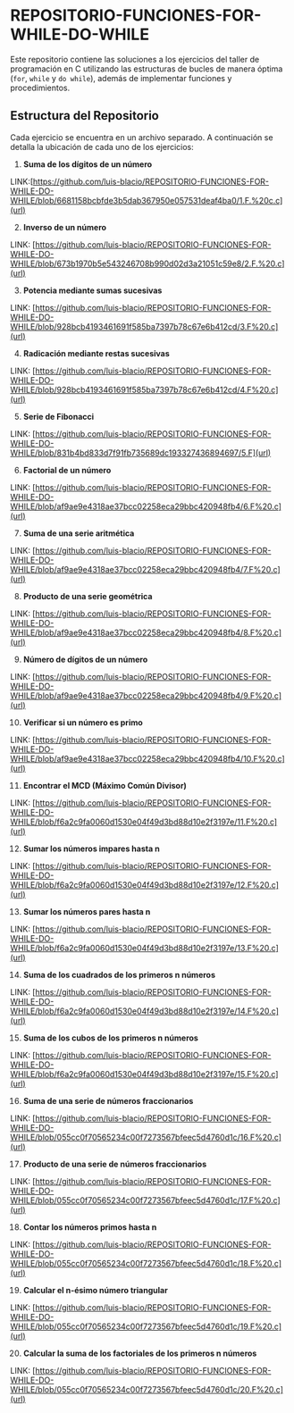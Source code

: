 # REPOSITORIO-FUNCIONES-FOR-WHILE-DO-WHILE
Este repositorio contiene las soluciones a los ejercicios del taller de programación en C utilizando las estructuras de bucles de manera óptima (`for`, `while` y `do while`), además de implementar funciones y procedimientos.

## Estructura del Repositorio

Cada ejercicio se encuentra en un archivo separado. A continuación se detalla la ubicación de cada uno de los ejercicios:

1. **Suma de los dígitos de un número**

LINK:[https://github.com/luis-blacio/REPOSITORIO-FUNCIONES-FOR-WHILE-DO-WHILE/blob/6681158bcbfde3b5dab367950e057531deaf4ba0/1.F.%20c.c](url)


   
2. **Inverso de un número**

LINK: [https://github.com/luis-blacio/REPOSITORIO-FUNCIONES-FOR-WHILE-DO-WHILE/blob/673b1970b5e543246708b990d02d3a21051c59e8/2.F.%20.c](url)



3. **Potencia mediante sumas sucesivas**

LINK: [https://github.com/luis-blacio/REPOSITORIO-FUNCIONES-FOR-WHILE-DO-WHILE/blob/928bcb4193461691f585ba7397b78c67e6b412cd/3.F%20.c](url)


   
4. **Radicación mediante restas sucesivas**


LINK: [https://github.com/luis-blacio/REPOSITORIO-FUNCIONES-FOR-WHILE-DO-WHILE/blob/928bcb4193461691f585ba7397b78c67e6b412cd/4.F%20.c](url)




5. **Serie de Fibonacci**

LINK: [https://github.com/luis-blacio/REPOSITORIO-FUNCIONES-FOR-WHILE-DO-WHILE/blob/831b4bd833d7f91fb735689dc193327436894697/5.F](url)


  
6. **Factorial de un número**

LINK: [https://github.com/luis-blacio/REPOSITORIO-FUNCIONES-FOR-WHILE-DO-WHILE/blob/af9ae9e4318ae37bcc02258eca29bbc420948fb4/6.F%20.c](url)



7. **Suma de una serie aritmética**

LINK: [https://github.com/luis-blacio/REPOSITORIO-FUNCIONES-FOR-WHILE-DO-WHILE/blob/af9ae9e4318ae37bcc02258eca29bbc420948fb4/7.F%20.c](url)



8. **Producto de una serie geométrica**

LINK: [https://github.com/luis-blacio/REPOSITORIO-FUNCIONES-FOR-WHILE-DO-WHILE/blob/af9ae9e4318ae37bcc02258eca29bbc420948fb4/8.F%20.c](url)


 
9. **Número de dígitos de un número**

LINK: [https://github.com/luis-blacio/REPOSITORIO-FUNCIONES-FOR-WHILE-DO-WHILE/blob/af9ae9e4318ae37bcc02258eca29bbc420948fb4/9.F%20.c](url)



10. **Verificar si un número es primo**

LINK: [https://github.com/luis-blacio/REPOSITORIO-FUNCIONES-FOR-WHILE-DO-WHILE/blob/af9ae9e4318ae37bcc02258eca29bbc420948fb4/10.F%20.c](url)




11. **Encontrar el MCD (Máximo Común Divisor)**

LINK: [https://github.com/luis-blacio/REPOSITORIO-FUNCIONES-FOR-WHILE-DO-WHILE/blob/f6a2c9fa0060d1530e04f49d3bd88d10e2f3197e/11.F%20.c](url)

12. **Sumar los números impares hasta n**

LINK: [https://github.com/luis-blacio/REPOSITORIO-FUNCIONES-FOR-WHILE-DO-WHILE/blob/f6a2c9fa0060d1530e04f49d3bd88d10e2f3197e/12.F%20.c](url)

13. **Sumar los números pares hasta n**


LINK: [https://github.com/luis-blacio/REPOSITORIO-FUNCIONES-FOR-WHILE-DO-WHILE/blob/f6a2c9fa0060d1530e04f49d3bd88d10e2f3197e/13.F%20.c](url)


14. **Suma de los cuadrados de los primeros n números**


LINK: [https://github.com/luis-blacio/REPOSITORIO-FUNCIONES-FOR-WHILE-DO-WHILE/blob/f6a2c9fa0060d1530e04f49d3bd88d10e2f3197e/14.F%20.c](url)



15. **Suma de los cubos de los primeros n números**


LINK: [https://github.com/luis-blacio/REPOSITORIO-FUNCIONES-FOR-WHILE-DO-WHILE/blob/f6a2c9fa0060d1530e04f49d3bd88d10e2f3197e/15.F%20.c](url)


16. **Suma de una serie de números fraccionarios**

LINK: [https://github.com/luis-blacio/REPOSITORIO-FUNCIONES-FOR-WHILE-DO-WHILE/blob/055cc0f70565234c00f7273567bfeec5d4760d1c/16.F%20.c](url)



17. **Producto de una serie de números fraccionarios**

LINK: [https://github.com/luis-blacio/REPOSITORIO-FUNCIONES-FOR-WHILE-DO-WHILE/blob/055cc0f70565234c00f7273567bfeec5d4760d1c/17.F%20.c](url)



18. **Contar los números primos hasta n**

LINK: [https://github.com/luis-blacio/REPOSITORIO-FUNCIONES-FOR-WHILE-DO-WHILE/blob/055cc0f70565234c00f7273567bfeec5d4760d1c/18.F%20.c](url)



19. **Calcular el n-ésimo número triangular**

LINK: [https://github.com/luis-blacio/REPOSITORIO-FUNCIONES-FOR-WHILE-DO-WHILE/blob/055cc0f70565234c00f7273567bfeec5d4760d1c/19.F%20.c](url)



20. **Calcular la suma de los factoriales de los primeros n números**

LINK: [https://github.com/luis-blacio/REPOSITORIO-FUNCIONES-FOR-WHILE-DO-WHILE/blob/055cc0f70565234c00f7273567bfeec5d4760d1c/20.F%20.c](url)

